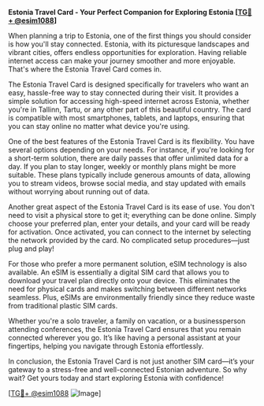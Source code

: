 **Estonia Travel Card - Your Perfect Companion for Exploring Estonia [[TG💪+ @esim1088](https://t.me/s/esim1088)]**

When planning a trip to Estonia, one of the first things you should consider is how you'll stay connected. Estonia, with its picturesque landscapes and vibrant cities, offers endless opportunities for exploration. Having reliable internet access can make your journey smoother and more enjoyable. That's where the Estonia Travel Card comes in.

The Estonia Travel Card is designed specifically for travelers who want an easy, hassle-free way to stay connected during their visit. It provides a simple solution for accessing high-speed internet across Estonia, whether you're in Tallinn, Tartu, or any other part of this beautiful country. The card is compatible with most smartphones, tablets, and laptops, ensuring that you can stay online no matter what device you're using.

One of the best features of the Estonia Travel Card is its flexibility. You have several options depending on your needs. For instance, if you're looking for a short-term solution, there are daily passes that offer unlimited data for a day. If you plan to stay longer, weekly or monthly plans might be more suitable. These plans typically include generous amounts of data, allowing you to stream videos, browse social media, and stay updated with emails without worrying about running out of data.

Another great aspect of the Estonia Travel Card is its ease of use. You don't need to visit a physical store to get it; everything can be done online. Simply choose your preferred plan, enter your details, and your card will be ready for activation. Once activated, you can connect to the internet by selecting the network provided by the card. No complicated setup procedures—just plug and play!

For those who prefer a more permanent solution, eSIM technology is also available. An eSIM is essentially a digital SIM card that allows you to download your travel plan directly onto your device. This eliminates the need for physical cards and makes switching between different networks seamless. Plus, eSIMs are environmentally friendly since they reduce waste from traditional plastic SIM cards.

Whether you're a solo traveler, a family on vacation, or a businessperson attending conferences, the Estonia Travel Card ensures that you remain connected wherever you go. It’s like having a personal assistant at your fingertips, helping you navigate through Estonia effortlessly.

In conclusion, the Estonia Travel Card is not just another SIM card—it’s your gateway to a stress-free and well-connected Estonian adventure. So why wait? Get yours today and start exploring Estonia with confidence! 

[[TG💪+ @esim1088](https://t.me/s/esim1088) ![Image](https://i.postimg.cc/Y0z9fWf4/image.png)]